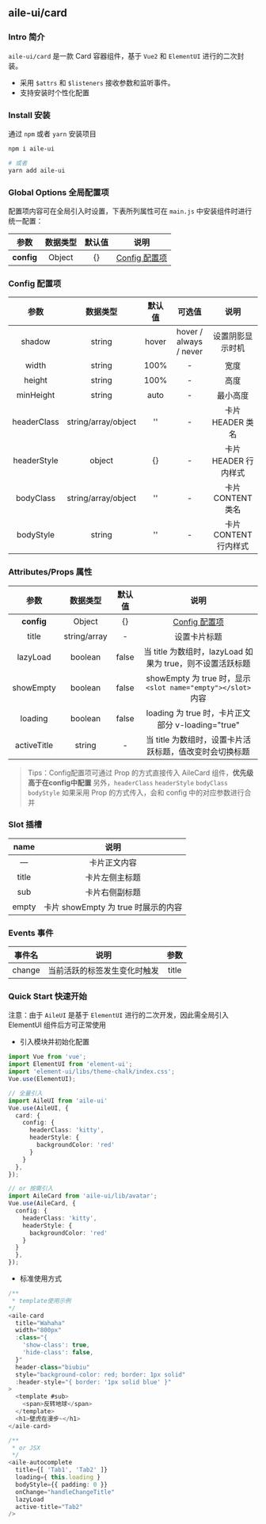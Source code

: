 ## aile-ui/card

### Intro 简介

`aile-ui/card` 是一款 Card 容器组件，基于 `Vue2` 和 `ElementUI` 进行的二次封装。

- 采用 `$attrs` 和 `$listeners` 接收参数和监听事件。
- 支持安装时个性化配置

### Install 安装

通过 `npm` 或者 `yarn` 安装项目

```bash
npm i aile-ui

# 或者
yarn add aile-ui
```

### Global Options 全局配置项

配置项内容可在全局引入时设置，下表所列属性可在 `main.js` 中安装组件时进行统一配置：

|    参数    | 数据类型 | 默认值 |              说明               |
| :--------: | :------: | :----: | :-----------------------------: |
| **config** |  Object  |   {}   | [Config 配置项](#Config-配置项) |

### Config 配置项

|    参数     |      数据类型       | 默认值 |         可选值         |         说明          |
| :---------: | :-----------------: | :----: | :--------------------: | :-------------------: |
|   shadow    |       string        | hover  | hover / always / never |   设置阴影显示时机    |
|    width    |       string        |  100%  |           -            |         宽度          |
|   height    |       string        |  100%  |           -            |         高度          |
|  minHeight  |       string        |  auto  |           -            |       最小高度        |
| headerClass | string/array/object |   ''   |           -            |   卡片 HEADER 类名    |
| headerStyle |       object        |   {}   |           -            | 卡片 HEADER 行内样式  |
|  bodyClass  | string/array/object |   ''   |           -            |   卡片 CONTENT 类名   |
|  bodyStyle  |       string        |   ''   |           -            | 卡片 CONTENT 行内样式 |

### Attributes/Props 属性

|    参数     |   数据类型   | 默认值 |                            说明                            |
| :---------: | :----------: | :----: | :--------------------------------------------------------: |
| **config**  |    Object    |   {}   |              [Config 配置项](#Config-配置项)               |
|    title    | string/array |   -    |                        设置卡片标题                        |
|  lazyLoad   |   boolean    | false  | 当 title 为数组时，lazyLoad 如果为 true，则不设置活跃标题  |
|  showEmpty  |   boolean    | false  | showEmpty 为 true 时，显示`<slot name="empty"></slot>`内容 |
|   loading   |   boolean    | false  |     loading 为 true 时，卡片正文部分 v-loading="true"      |
| activeTitle |    string    |   -    |  当 title 为数组时，设置卡片活跃标题，值改变时会切换标题   |

> Tips：Config配置项可通过 Prop 的方式直接传入 AileCard 组件，**优先级高于在config中配置**
> 另外，`headerClass` `headerStyle` `bodyClass` `bodyStyle` 如果采用 Prop 的方式传入，会和 config 中的对应参数进行合并

### Slot 插槽

| name  |                说明                 |
| :---: | :---------------------------------: |
|   —   |            卡片正文内容             |
| title |           卡片左侧主标题            |
|  sub  |           卡片右侧副标题            |
| empty | 卡片 showEmpty 为 true 时展示的内容 |

### Events 事件

| 事件名 |             说明             | 参数  |
| :----: | :--------------------------: | :---: |
| change | 当前活跃的标签发生变化时触发 | title |

### Quick Start 快速开始

注意：由于 `AileUI` 是基于 `ElementUI` 进行的二次开发，因此需全局引入 ElementUI 组件后方可正常使用

- 引入模块并初始化配置

```ts
import Vue from 'vue';
import ElementUI from 'element-ui';
import 'element-ui/libs/theme-chalk/index.css';
Vue.use(ElementUI);

// 全量引入
import AileUI from 'aile-ui'
Vue.use(AileUI, {
  card: {
    config: {
      headerClass: 'kitty',
      headerStyle: {
        backgroundColor: 'red'
      }
    }
  },
});

// or 按需引入
import AileCard from 'aile-ui/lib/avatar';
Vue.use(AileCard, {
  config: {
    headerClass: 'kitty',
    headerStyle: {
      backgroundColor: 'red'
    }
  }
  },
});
```

- 标准使用方式

```ts
/**
 * template使用示例
*/
<aile-card
  title="Wahaha"
  width="800px"
  :class="{
    'show-class': true,
    'hide-class': false,
  }"
  header-class="biubiu"
  style="background-color: red; border: 1px solid"
  :header-style="{ border: '1px solid blue' }"
>
  <template #sub>
    <span>反转地球</span>
  </template>
  <h1>壁虎在漫步~</h1>
</aile-card>

/**
 * or JSX
 */
<aile-autocomplete
  title={[ 'Tab1', 'Tab2' ]}
  loading={ this.loading }
  bodyStyle={{ padding: 0 }}
  onChange="handleChangeTitle"
  lazyLoad
  active-title="Tab2"
/>
```
